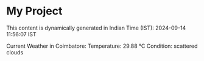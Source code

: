 # My Project

This content is dynamically generated in Indian Time (IST): 2024-09-14 11:56:07 IST


Current Weather in Coimbatore:
Temperature: 29.88 °C
Condition: scattered clouds
